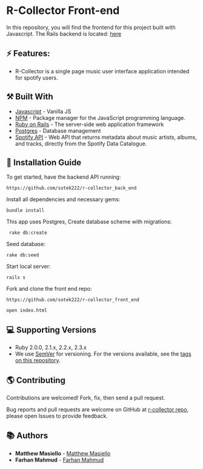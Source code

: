 # R-Collector Front-end
In this repository, you will find the frontend for this project built with Javascript. The Rails backend is located: [here](https://github.com/sotek222/r-collector_back_end)

## ⚡️ Features:
* R-Collector is a single page music user interface application intended for spotify users.
<!-- * [Demo link]() -->

## ⚒ Built With
* [Javascript](https://www.javascript.com/) - Vanilla JS
* [NPM](https://www.npmjs.com/) - Package manager for the JavaScript programming language.
* [Ruby on Rails](https://rubyonrails.org/) - The server-side web application framework
* [Postgres](https://www.postgresql.org/) - Database management
* [Spotify API](https://developer.spotify.com/) - Web API that returns metadata about music artists, albums, and tracks, directly from the Spotify Data Catalogue. 

## 📑 Installation Guide

To get started, have the backend API running:

`https://github.com/sotek222/r-collector_back_end`

Install all dependencies and necessary gems:

`bundle install `

This app uses Postgres, Create database scheme with migrations:

` rake db:create`

Seed database:

` rake db:seed `

Start local server:

` rails s `

Fork and clone the front end repo:

`https://github.com/sotek222/r-collector_front_end`

`open index.html`

## 💻 Supporting Versions
- Ruby 2.0.0, 2.1.x, 2.2.x, 2.3.x
- We use [SemVer](http://semver.org/) for versioning. For the versions available, see the [tags on this repository](https://github.com/your/project/tags).

## 🌎 Contributing

Contributions are welcomed!  Fork, fix, then send a pull request.

Bug reports and pull requests are welcome on GitHub at [r-collector repo](https://github.com/sotek222/r-collector_front_end), please open Issues to provide feedback.

## 📚 Authors

* **Matthew Masiello** - [Matthew Masiello](https://github.com/sotek222)
* **Farhan Mahmud** - [Farhan Mahmud](https://github.com/farhanmahmoodny)